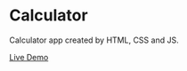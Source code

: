 # Calculator

Calculator app created by HTML, CSS and JS.

[Live Demo](https://tobuya.github.io/calculator/)